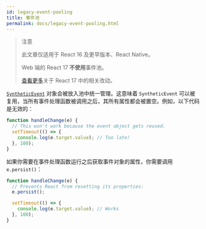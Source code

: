 ```yaml
---
id: legacy-event-pooling
title: 事件池
permalink: docs/legacy-event-pooling.html
---
```


>注意
>
>此文章仅适用于 React 16 及更早版本、React Native。
>
>Web 端的 React 17 **不使用**事件池。
>
>[查看更多](/blog/2020/08/10/react-v17-rc.html#no-event-pooling)关于 React 17 中的相关改动。

[`SyntheticEvent`](/docs/events.html) 对象会被放入池中统一管理。这意味着 `SyntheticEvent` 可以被复用，当所有事件处理函数被调用之后，其所有属性都会被置空。例如，以下代码是无效的：

```javascript
function handleChange(e) {
  // This won't work because the event object gets reused.
  setTimeout(() => {
    console.log(e.target.value); // Too late!
  }, 100);
}
```

如果你需要在事件处理函数运行之后获取事件对象的属性，你需要调用 `e.persist()`：
```javascript
function handleChange(e) {
  // Prevents React from resetting its properties:
  e.persist();

  setTimeout(() => {
    console.log(e.target.value); // Works
  }, 100);
}
```
